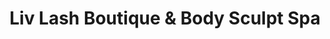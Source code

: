 ---
title: "Liv Lash Boutique & Body Sculpt Spa"
url: /chicago/liv-lash-boutique-and-body-sculpt-spa/
shop: beauty
---